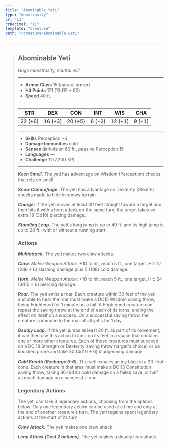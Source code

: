 ```yaml
---
title: "Abominable Yeti"
type: "monstrosity"
cr: "11"
crDecimal: "11"
template: "creature"
path: "/creature/abominable-yeti"
---
```


___
>
> ## Abominable Yeti
>*Huge monstrosity, neutral evil*
> ___
>
> - **Armor Class** 15 (natural armor)
> - **Hit Points** 171 (13d12 + 80)
> - **Speed** 40 ft.
>___
>
>|STR|DEX|CON|INT|WIS|CHA|
>|:---:|:---:|:---:|:---:|:---:|:---:|
>|22 (+6)|16 (+3)|20 (+5)|6 (-2)|12 (+1)|9 (-1)|
>___
>
> - **Skills** Perception +6
> - **Damage Immunities** cold
> - **Senses** darkvision 60 ft., passive Perception 15
> - **Languages** —
> - **Challenge** 11 (7,200 XP)
> ___
>
>
>***Keen Smell.*** The yeti has advantage on Wisdom (Perception) checks that rely on smell.
>
>***Snow Camouflage.*** The yeti has advantage on Dexterity (Stealth) checks made to hide in snowy terrain.
>
>***Charge.*** If the yeti moves at least 30 feet straight toward a target and then hits it with a horn attack on the same turn, the target takes an extra 18 (3d10) piercing damage.
>
>***Standing Leap.*** The yeti's long jump is up to 40 ft. and its high jump is up to 20 ft., with or without a running start.
>
> ### Actions
>***Multiattack.*** The yeti makes two claw attacks.
>
>***Claw.*** *Melee Weapon Attack*: +10 to hit, reach 5 ft., one target. Hit:  12 (2d6 + 6) slashing damage plus 5 (1d8) cold damage.
>
>***Horn.*** *Melee Weapon Attack*: +10 to hit, reach 5 ft., one target. Hit: 24 (3d10 + 6) piercing damage.
>
>***Roar.*** The yeti emits a roar. Each creature within 30 feet of the yeti and able to hear the roar must make a DC15 Wisdom saving throw, being Frightened for 1 minute on a fail. A Frightened creature can repeat the saving throw at the end of each of its turns, ending the effect on itself on a success. On a successful saving throw, the creature is immune to the roar of all yetis for 1 day.
>
>***Deadly Leap.*** If the yeti jumps at least 20 ft. as part of its movement, it can then use this action to land on its feet in a space that contains one or more other creatures. Each of those creatures must succeed on a DC 18 Strength or Dexterity saving throw (target's choice) or be knocked prone and take 30 (4d10 + 6) bludgeoning damage.
>
>***Cold Breath (Recharge 5-6).*** The yeti exhales an icy blast in a 30-foot cone. Each creature in that area must make a DC 13 Constitution saving throw, taking 36 (6d10) cold damage on a failed save, or half as much damage on a successful one.
>
> ### Legendary Actions
>
>The yeti can take 3 legendary actions, choosing from the options below. Only one legendary action can be used at a time and only at the end of another creature’s turn. The yeti regains spent legendary actions at the start of its turn.
>
>***Claw Attack.*** The yeti makes one claw attack.
>
>***Leap Attack (Cost 2 actions).*** The yeti makes a deadly leap attack.

